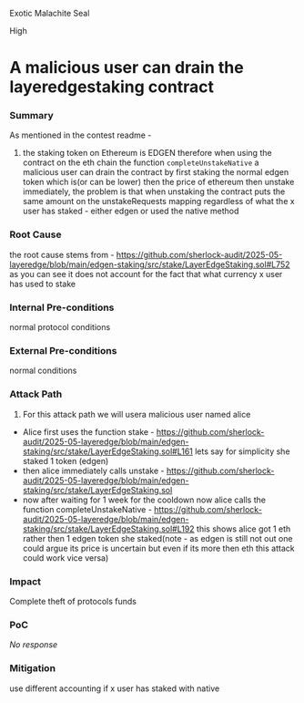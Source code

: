 Exotic Malachite Seal

High

# A malicious user can drain the layeredgestaking contract

### Summary

As mentioned in the contest readme - 
1) the staking token on Ethereum is  EDGEN
therefore when using the contract on the eth chain the function `completeUnstakeNative` a malicious user can drain the contract by first staking the normal edgen token which is(or can be lower) then the price of ethereum 
then unstake immediately, the problem is that when unstaking the contract puts the same amount on the unstakeRequests mapping regardless of what the x user has staked - either edgen or used the native method 




### Root Cause

the root cause stems from - https://github.com/sherlock-audit/2025-05-layeredge/blob/main/edgen-staking/src/stake/LayerEdgeStaking.sol#L752
as you can see it does not account for the fact that what currency x user has used to stake 


### Internal Pre-conditions

normal protocol conditions

### External Pre-conditions

normal conditions

### Attack Path

1) For this attack path we will usera malicious user named alice
- Alice first uses the function stake  - https://github.com/sherlock-audit/2025-05-layeredge/blob/main/edgen-staking/src/stake/LayerEdgeStaking.sol#L161
lets say for simplicity she staked 1 token (edgen)
- then alice immediately calls unstake - https://github.com/sherlock-audit/2025-05-layeredge/blob/main/edgen-staking/src/stake/LayerEdgeStaking.sol
- now after waiting for 1 week for the cooldown now alice calls the function completeUnstakeNative - https://github.com/sherlock-audit/2025-05-layeredge/blob/main/edgen-staking/src/stake/LayerEdgeStaking.sol#L192
this shows alice got 1 eth rather then 1 edgen token she staked(note - as edgen is still not out one could argue its price is uncertain but even if its more then eth this attack could work vice versa)

### Impact

Complete theft of protocols funds

### PoC

_No response_

### Mitigation

use different accounting if x user has staked with native